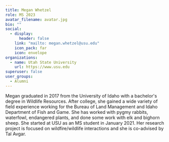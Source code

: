 ```yaml
---
title: Megan Whetzel
role: MS 2023
avatar_filename: avatar.jpg
bio: ""
social:
  - display:
      header: false
    link: "mailto: megan.whetzel@usu.edu"
    icon_pack: far
    icon: envelope
organizations:
  - name: Utah State University
    url: https://www.usu.edu
superuser: false
user_groups:
  - Alumni
---
```

<!--StartFragment-->

Megan graduated in 2017 from the University of Idaho with a bachelor's degree in Wildlife Resources. After college, she gained a wide variety of field experience working for the Bureau of Land Management and Idaho Department of Fish and Game. She has worked with pygmy rabbits, waterfowl, endangered plants, and done some work with elk and bighorn sheep. She started at USU as an MS student in January 2021. Her research project is focused on wildfire/wildlife interactions and she is co-advised by Tal Avgar.

<!--EndFragment-->